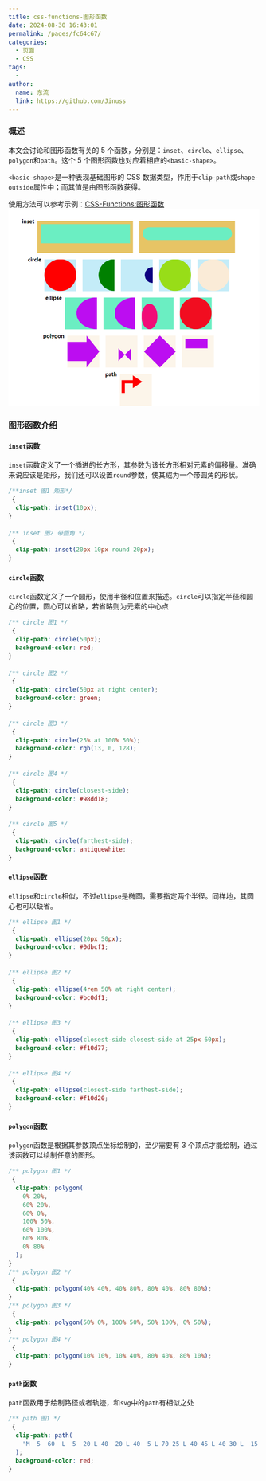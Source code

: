 ```yaml
---
title: css-functions-图形函数
date: 2024-08-30 16:43:01
permalink: /pages/fc64c67/
categories:
  - 页面
  - CSS
tags:
  -
author:
  name: 东流
  link: https://github.com/Jinuss
---
```


### 概述

本文会讨论和图形函数有关的 5 个函数，分别是：`inset`、`circle`、`ellipse`、`polygon`和`path`。这个 5 个图形函数也对应着相应的`<basic-shape>`。

`<basic-shape>`是一种表现基础图形的 CSS 数据类型，作用于`clip-path`或`shape-outside`属性中；而其值是由图形函数获得。

使用方法可以参考示例：[CSS-Functions:图形函数](https://codepen.io/jinuss/pen/PordqdY)
<img src="../../Demo/image/css 图形函数.png"/>

### 图形函数介绍

#### `inset`函数

`inset`函数定义了一个插进的长方形，其参数为该长方形相对元素的偏移量。准确来说应该是矩形，我们还可以设置`round`参数，使其成为一个带圆角的形状。

```css
/**inset 图1 矩形*/
 {
  clip-path: inset(10px);
}

/** inset 图2 带圆角 */
 {
  clip-path: inset(20px 10px round 20px);
}
```

#### `circle`函数

`circle`函数定义了一个圆形，使用半径和位置来描述。`circle`可以指定半径和圆心的位置，圆心可以省略，若省略则为元素的中心点

```css
/** circle 图1 */
 {
  clip-path: circle(50px);
  background-color: red;
}

/** circle 图2 */
 {
  clip-path: circle(50px at right center);
  background-color: green;
}

/** circle 图3 */
 {
  clip-path: circle(25% at 100% 50%);
  background-color: rgb(13, 0, 128);
}

/** circle 图4 */
 {
  clip-path: circle(closest-side);
  background-color: #98dd18;
}

/** circle 图5 */
 {
  clip-path: circle(farthest-side);
  background-color: antiquewhite;
}
```

#### `ellipse`函数

`ellipse`和`circle`相似，不过`ellipse`是椭圆，需要指定两个半径。同样地，其圆心也可以缺省。

```css
/** ellipse 图1 */
 {
  clip-path: ellipse(20px 50px);
  background-color: #0dbcf1;
}

/** ellipse 图2 */
 {
  clip-path: ellipse(4rem 50% at right center);
  background-color: #bc0df1;
}

/** ellipse 图3 */
 {
  clip-path: ellipse(closest-side closest-side at 25px 60px);
  background-color: #f10d77;
}

/** ellipse 图4 */
 {
  clip-path: ellipse(closest-side farthest-side);
  background-color: #f10d20;
}
```

#### `polygon`函数

`polygon`函数是根据其参数顶点坐标绘制的，至少需要有 3 个顶点才能绘制，通过该函数可以绘制任意的图形。

```css
/** polygon 图1 */
 {
  clip-path: polygon(
    0% 20%,
    60% 20%,
    60% 0%,
    100% 50%,
    60% 100%,
    60% 80%,
    0% 80%
  );
}
/** polygon 图2 */
 {
  clip-path: polygon(40% 40%, 40% 80%, 80% 40%, 80% 80%);
}
/** polygon 图3 */
 {
  clip-path: polygon(50% 0%, 100% 50%, 50% 100%, 0% 50%);
}
/** polygon 图4 */
 {
  clip-path: polygon(10% 10%, 10% 40%, 80% 40%, 80% 10%);
}
```

#### `path`函数

`path`函数用于绘制路径或者轨迹，和`svg`中的`path`有相似之处

```css
/** path 图1 */
 {
  clip-path: path(
    "M  5  60  L  5  20 L 40  20 L 40  5 L 70 25 L 40 45 L 40 30 L  15  30 L  15 60 Z"
  );
  background-color: red;
}
```
